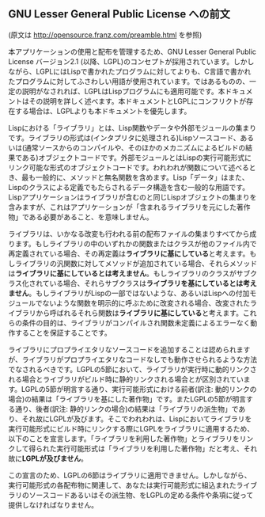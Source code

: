 ## GNU Lesser General Public License への前文

(原文は <http://opensource.franz.com/preamble.html> を参照)

本アプリケーションの使用と配布を管理するため、GNU Lesser General Public License バージョン2.1 (以降、LGPL)のコンセプトが採用されています。しかしながら、LGPLにはLispで書かれたプログラムに対してよりも、C言語で書かれたプログラムに対してふさわしい用語が使用されています。ではあるものの、一定の説明がなされれば、LGPLはLispプログラムにも適用可能です。本ドキュメントはその説明を詳しく述べます。本ドキュメントとLGPLにコンフリクトが存在する場合は、LGPLよりも本ドキュメントを優先します。

Lispにおける「ライブラリ」とは、Lisp関数やデータや外部モジュールの集まりです。ライブラリの形式は(インタプリタに処理される)Lispソースコード、あるいは(通常ソースからのコンパイルや、そのほかのメカニズムによるビルドの結果である)オブジェクトコードです。外部モジュールとはLispの実行可能形式にリンク可能な形式のオブジェクトコードです。われわれが関数について述べるとき、最も一般的に、メソッドと無名関数を含めます。Lisp「データ」はまた、Lispのクラスによる定義でもたらされるデータ構造を含む一般的な用語です。Lispアプリケーションはライブラリが含むのと同じLispオブジェクトの集まりを含みますが、これはアプリケーションが「含まれるライブラリを元にした著作物」である必要があること、を意味しません。

ライブラリは、いかなる改変も行われる前の配布ファイルの集まりすべてから成ります。もしライブラリの中のいずれかの関数またはクラスが他のファイル内で再定義されている場合、その再定義は**ライブラリに基にしている**と考えます。もしライブラリの汎関数に対してメソッドが追加されている場合、それらメソッドは**ライブラリに基にしているとは考えません**。もしライブラリのクラスがサブクラス化されている場合、それらサブクラスは**ライブラリを基にしているとは考えません**。もしライブラリがLispの一部ではないような、あるいはLispへの付加モジュールでないような関数を明示的に呼ぶために改変される場合、改変されたライブラリから呼ばれるそれら関数は**ライブラリに基にしている**と考えます。これらの条件の目的は、ライブラリがコンパイルされ関数未定義によるエラーなく動作することを保証することです。

ライブラリにプロプライエタリなソースコードを追加することは認められますが、ライブラリがプロプライエタリなコードなしでも動作させられるような方法でなされるべきです。LGPLの5節において、ライブラリが実行時に動的リンクされる場合とライブラリがビルド時に静的リンクされる場合とが区別されています。LGPLの5節が明言する通り、実行可能形式における前者(訳注: 動的リンクの場合)の結果は「ライブラリを基にした著作物」です。またLGPLの5節が明言する通り、後者(訳注: 静的リンクの場合)の結果は「ライブラリの派生物」であり、それ故にLGPLが及びます。そこでわれわれは、Lispにおいてライブラリを実行可能形式にビルド時にリンクする際にLGPLをライブラリに適用するため、以下のことを宣言します。「ライブラリを利用した著作物」とライブラリをリンクして得られた実行可能形式は「ライブラリを利用した著作物」だと考え、それ故に**LGPLが及びません**。

この宣言のため、LGPLの6節はライブラリに適用できません。しかしながら、実行可能形式の各配布物に関連して、あなたは実行可能形式に組込まれたライブラリのソースコードあるいはその派生物、をLGPLの定める条件や条項に従って提供しなければなりません。
